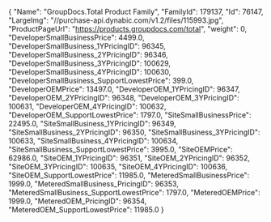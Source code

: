 {
    "Name": "GroupDocs.Total Product Family",
    "FamilyId": 179137,
    "Id": 76147,
    "LargeImg": "//purchase-api.dynabic.com/v1.2/files/115993.jpg",
    "ProductPageUrl": "https://products.groupdocs.com/total",
    "weight": 0,
    "DeveloperSmallBusinessPrice": 4499.0,
    "DeveloperSmallBusiness_1YPricingID": 96345,
    "DeveloperSmallBusiness_2YPricingID": 96346,
    "DeveloperSmallBusiness_3YPricingID": 100629,
    "DeveloperSmallBusiness_4YPricingID": 100630,
    "DeveloperSmallBusiness_SupportLowestPrice": 399.0,
    "DeveloperOEMPrice": 13497.0,
    "DeveloperOEM_1YPricingID": 96347,
    "DeveloperOEM_2YPricingID": 96348,
    "DeveloperOEM_3YPricingID": 100631,
    "DeveloperOEM_4YPricingID": 100632,
    "DeveloperOEM_SupportLowestPrice": 1797.0,
    "SiteSmallBusinessPrice": 22495.0,
    "SiteSmallBusiness_1YPricingID": 96349,
    "SiteSmallBusiness_2YPricingID": 96350,
    "SiteSmallBusiness_3YPricingID": 100633,
    "SiteSmallBusiness_4YPricingID": 100634,
    "SiteSmallBusiness_SupportLowestPrice": 3995.0,
    "SiteOEMPrice": 62986.0,
    "SiteOEM_1YPricingID": 96351,
    "SiteOEM_2YPricingID": 96352,
    "SiteOEM_3YPricingID": 100635,
    "SiteOEM_4YPricingID": 100636,
    "SiteOEM_SupportLowestPrice": 11985.0,
    "MeteredSmallBusinessPrice": 1999.0,
    "MeteredSmallBusiness_PricingID": 96353,
    "MeteredSmallBusiness_SupportLowestPrice": 1797.0,
    "MeteredOEMPrice": 1999.0,
    "MeteredOEM_PricingID": 96354,
    "MeteredOEM_SupportLowestPrice": 11985.0
}